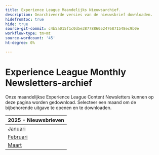 ```yaml
---
title: Experience League Maandelijks Nieuwsarchief.
description: Gearchiveerde versies van de nieuwsbrief downloaden.
hidefromtoc: true
hide: true
source-git-commit: c4b5a015f1c0d5e3877886052476871548ec9b0e
workflow-type: tm+mt
source-wordcount: '45'
ht-degree: 0%

---
```


# Experience League Monthly Newsletters-archief

Onze maandelijkse Experience League Content Newsletters kunnen op deze pagina worden gedownload. Selecteer een maand om de bijbehorende uitgave te openen en te downloaden.

| 2025 - Nieuwsbrieven |
|------------|
| [ Januari ](assets/Jan-Newsletter.pdf) |
| [ Februari ](assets/Feb-Newsletter.pdf) |
| [ Maart ](assets/March-Newsletter.pdf) |
